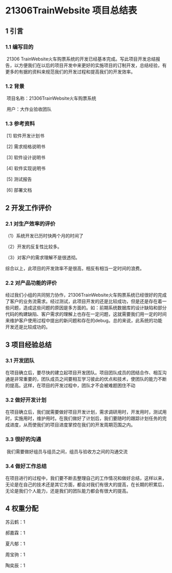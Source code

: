 # 21306TrainWebsite 项目总结表

## 1 引言
### 1.1 编写目的
​		21306 TrainWebsite火车购票系统的开发已经基本完成。写此项目开发总结报告，以方便我们在以后的项目开发中来更好的实施项目的订制开发，总结经验，有更多的有据的资料来规范我们的开发过程和提高我们的开发效率。

### 1.2 背景
​		项目名称：21306TrainWebsite火车购票系统  

​		用户：大作业验收团队  

### 1.3 参考资料
​		[1] 软件开发计划书       

​		[2] 需求规格说明书    

​		[3] 软件设计说明书    

​		[4] 软件实现说明书    

​		[5] 测试报告    

​		[6] 部署文档    


## 2 开发工作评价
### 2.1 对生产效率的评价
（1）系统开发已历时快两个月的时间了

（2）开发的反复性比较多。

（3）对客户的需求理解不是很透彻。

综合以上，此项目的开发效率不是很高，相反有相当一定时间的浪费。

### 2.2 对产品功能的评价

​		经过我们小组的共同努力协作，21306TrainWebsite火车购票系统已经很好的完成了客户的业务流需求。经过测试，此项目开发的还是比较成功，但是还是存在着一些问题，造成这些问题的原因是多方面的。如：前期系统数据库的设计缺陷和部分代码的构建缺陷、客户需求的理解上也存在一定问题，这就需要我们用一定的时间来维护客户使用过程中提出的新问题和存在的debug。总的来说，此系统的功能开发还是比较成功的。

## 3 项目经验总结

### 3.1 开发团队

​		在项目确立后，要尽快的建立起项目开发团队。项目团队成员的团结合作、相互沟通是非常重要的，团队成员之间要相互学习彼此的优点和技术，使团队的能力不断的提高。这样，在项目的开发过程中，团队才不会被难题困住不动

### 3.2 做好开发计划

​		在项目确立后，我们就需要做好项目开发计划，需求调研用时，开发用时，测试用时，实施用时，维护用时。在我们做好了计划后，我们要随时的跟踪计划任务的完成进度，从而使我们的项目进度掌控在我们的开发周期范围之内。

### 3.3 很好的沟通

​		我们需要做好组员与组员之间，组员与验收方之间的沟通交流

### 3.4 做好工作总结

​		在项目进行的过程中，我们要不断去整理自己的工作情况和做好总结，这样以来，无论是在自己的技术还是其它方面，都会对我们有很大的提高，在长期的积累后，无论是我们个人能力，还是我们的团队能力都会有很大的提高。

## 4 权重分配

苏云鹤：1  

郝嘉霖：1  

夏凡郁：1  

周宝驹：1  

陶奕辰：1  